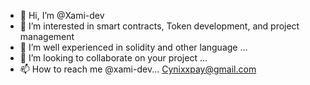 - 👋 Hi, I’m @Xami-dev
- 👀 I’m interested in smart contracts, Token development, and project management   
- 🌱 I’m well experienced in solidity and other language ...
- 💞️ I’m looking to collaborate on your project  ...
- 📫 How to reach me @xami-dev...
Cynixxpay@gmail.com
<!---
Xami-dev/Xami-dev is a ✨ special ✨ repository because its `README.md` (this file) appears on your GitHub profile.
You can click the Preview link to take a look at your changes.
--->
